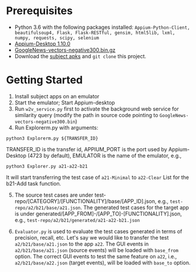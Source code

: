 # Prerequisites

* Python 3.6 with the following packages installed: `Appium-Python-Client, beautifulsoup4, Flask, Flask-RESTful, gensim, html5lib, lxml, numpy, requests, scipy, selenium`
* [Appium-Desktop 1.10.0](https://www.google.com/url?q=https%3A%2F%2Fgithub.com%2Fappium%2Fappium-desktop%2Freleases%2Ftag%2Fv1.10.0&sa=D&sntz=1&usg=AFQjCNGsfo5xiY2Qn-P-ML7NlhKu73FT1A)
* [GoogleNews-vectors-negative300.bin.gz](https://drive.google.com/file/d/0B7XkCwpI5KDYNlNUTTlSS21pQmM/edit)
* Download the [subject apks](https://drive.google.com/open?id=1wb9ODzqMfsRCLqU80QF-g_1IrF0r7-vj) and `git clone` this project.

# Getting Started
1. Install subject apps on an emulator
2. Start the emulator; Start Appium-desktop
3. Run `w2v_service.py` first to activate the background web service for similarity query (modify the path in source code pointing to `GoogleNews-vectors-negative300.bin`)
4. Run Explorerm.py with arguments: 
```
python3 Explorerm.py ${TRANSFER_ID}
```
TRANSFER_ID is the transfer id, APPIUM_PORT is the port used by Appium-Desktop (4723 by default), EMULATOR is the name of the emulator, e.g., 
```
python3 Explorer.py a21-a22-b21
```
It will start transferring the test case of `a21-Minimal` to `a22-Clear` List for the b21-Add task function. 

5. The source test cases are under test-repo/[CATEGORY]/[FUNCTIONALITY]/base/[APP_ID].json, e.g., `test-repo/a2/b21/base/a21.json`. The generated test cases for the target app is under generated/[APP_FROM]-/[APP_TO]-[FUNCTIONALITY].json, e.g., `test-repo/a2/b21/generated/a21-a22-b21.json`

6. `Evaluator.py` is used to evaluate the test cases generated in terms of precision, recall, etc.
Let's say we would like to transfer the test `a2/b21/base/a21.json` to the app `a22`. The GUI events in `a2/b21/base/a21.json` (source events) will be loaded with `base_from` option. The correct GUI events to test the same feature on `a22`, i.e., `a2/b21/base/a22.json` (target events), will be loaded with `base_to` option. 